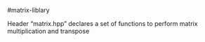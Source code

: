#matrix-liblary

Header “matrix.hpp” declares a set of functions to perform matrix multiplication and transpose
